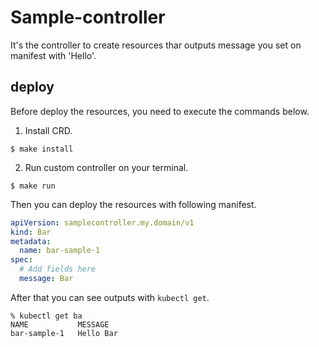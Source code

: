# Sample-controller
It's the controller to create resources thar outputs message you set on manifest with 'Hello'.

## deploy
Before deploy the resources, you need to execute the commands below.

1. Install CRD.

```
$ make install
```

2. Run custom controller on your terminal.

```
$ make run
```

Then you can deploy the resources with following manifest.

```yaml
apiVersion: samplecontroller.my.domain/v1
kind: Bar
metadata:
  name: bar-sample-1
spec:
  # Add fields here
  message: Bar
```

After that you can see outputs with `kubectl get`.

```
% kubectl get ba
NAME           MESSAGE
bar-sample-1   Hello Bar
```
